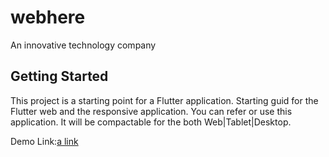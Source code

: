 # webhere

An innovative technology company

## Getting Started

This project is a starting point for a Flutter application. Starting guid for the Flutter web and the responsive application.
You can refer or use this application. It will be compactable for the both Web|Tablet|Desktop.

Demo Link:[a link](https://jayamuruganj.github.io/webhere_website/)
